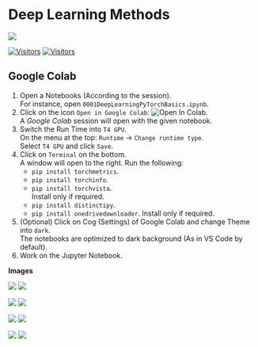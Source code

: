 # Deep Learning Methods

[![](./FixelAlgorithmsLogo.png)](https://fixelalgorithms.gitlab.io)

[![Visitors](https://hits.seeyoufarm.com/api/count/incr/badge.svg?url=https%3A%2F%2Fgithub.com%2FRoyiAvital%2FStackExchangeCodes&count_bg=%2379C83D&title_bg=%23555555&icon=&icon_color=%23E7E7E7&title=Visitors+%28Daily+%2F+Total%29&edge_flat=false)](https://github.com/FixelAlgorithmsTeam/FixelCourses)
[![Visitors](https://api.visitorbadge.io/api/combined?path=https%3A%2F%2Fgithub.com%2FRoyiAvital%2FStackExchangeCodes&labelColor=%23f47373&countColor=%23555555&style=plastic)](https://github.com/FixelAlgorithmsTeam/FixelCourses) <!-- https://www.visitorbadge.io -->

## Google Colab

1. Open a Notebooks (According to the session).  
   For instance, open `0001DeepLearningPyTorchBasics.ipynb`.
2. Click on the icon `Open in Google Colab`: ![Open In Colab](https://colab.research.google.com/assets/colab-badge.svg).  
   A _Google Colab_ session will open with the given notebook.
3. Switch the Run Time into `T4 GPU`.  
   On the menu at the top: `Runtime` -> `Change runtime type`.  
   Select `T4 GPU` and click `Save`.
4. Click on `Terminal` on the bottom.  
   A window will open to the right. 
   Run the following:
   * `pip install torchmetrics`.
   * `pip install torchinfo`.
   * `pip install torchvista`.  
     Install only if required.
   * `pip install distinctipy`.
   * `pip install onedrivedownloader`.
     Install only if required.
5. (Optional) Click on Cog (Settings) of Google Colab and change Theme into `dark`.  
   The notebooks are optimized to dark background (As in VS Code by default).
6. Work on the Jupyter Notebook.


**Images**

![](https://i.imgur.com/hruYC71.png)
![](https://i.postimg.cc/KYvvnqJP/hruYC71.png)

![](https://i.imgur.com/1JvSqDo.png)
![](https://i.postimg.cc/qM1jQgG9/image.png)

![](https://i.imgur.com/kYJdC7i.png)
![](https://i.postimg.cc/vZZMSP63/image.png)

![](https://i.imgur.com/MU8S6Mi.png)
![](https://i.postimg.cc/6qKSD3TC/image.png)